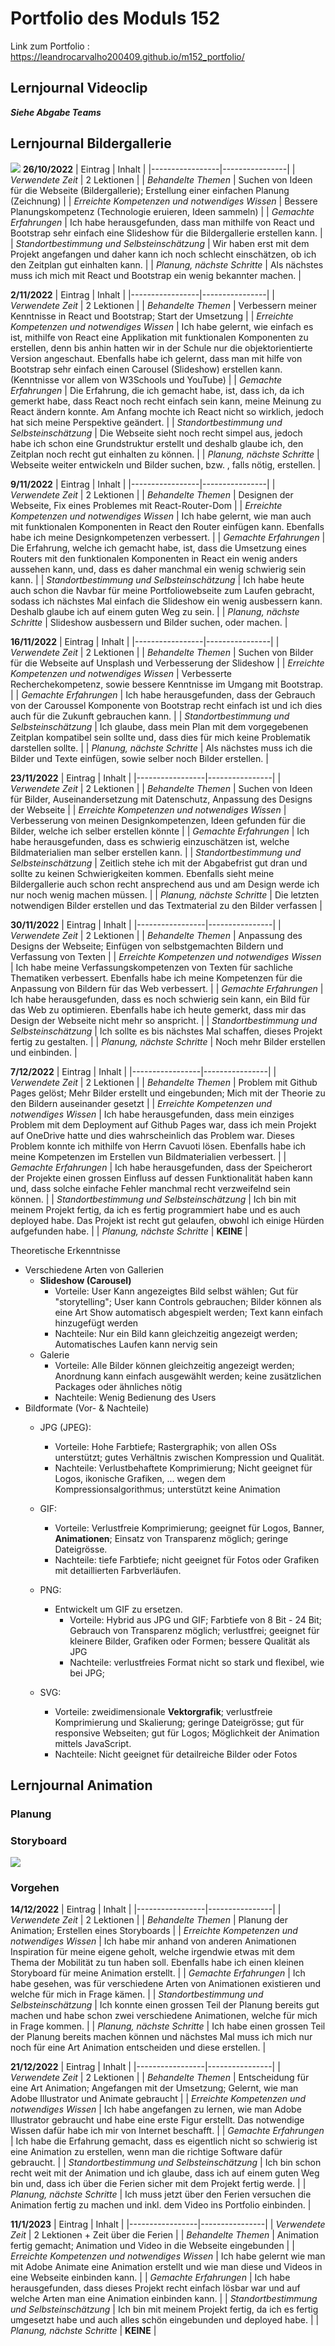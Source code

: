 # Portfolio des Moduls 152

Link zum Portfolio : https://leandrocarvalho200409.github.io/m152_portfolio/

## Lernjournal Videoclip <br />
***Siehe Abgabe Teams***

## Lernjournal Bildergallerie <br />

![](Captura%20de%20ecrã%202022-12-14%20161317.png)
**26/10/2022**
| Eintrag | Inhalt |
|-----------------|----------------|
| *Verwendete Zeit* | 2 Lektionen |
| *Behandelte Themen* | Suchen von Ideen für die Webseite (Bildergallerie); Erstellung einer einfachen Planung (Zeichnung) |
| *Erreichte Kompetenzen und notwendiges Wissen* | Bessere Planungskompetenz (Technologie eruieren, Ideen sammeln) |
| *Gemachte Erfahrungen* | Ich habe herausgefunden, dass man mithilfe von React und Bootstrap sehr einfach eine Slideshow für die Bildergallerie erstellen kann. |
| *Standortbestimmung und Selbsteinschätzung* | Wir haben erst mit dem Projekt angefangen und daher kann ich noch schlecht einschätzen, ob ich den Zeitplan gut einhalten kann. |
| *Planung, nächste Schritte* | Als nächstes muss ich mich mit React und Bootstrap ein wenig bekannter machen. |

**2/11/2022**
| Eintrag | Inhalt |
|-----------------|----------------|
| *Verwendete Zeit* | 2 Lektionen |
| *Behandelte Themen* | Verbessern meiner Kenntnisse in React und Bootstrap; Start der Umsetzung |
| *Erreichte Kompetenzen und notwendiges Wissen* | Ich habe gelernt, wie einfach es ist, mithilfe von React eine Applikation mit funktionalen Komponenten zu erstellen, denn bis anhin hatten wir in der Schule nur die objektorientierte Version angeschaut. Ebenfalls habe ich gelernt, dass man mit hilfe von Bootstrap sehr einfach einen Carousel (Slideshow) erstellen kann. (Kenntnisse vor allem von W3Schools und YouTube) |
| *Gemachte Erfahrungen* | Die Erfahrung, die ich gemacht habe, ist, dass ich, da ich gemerkt habe, dass React noch recht einfach sein kann, meine Meinung zu React ändern konnte. Am Anfang mochte ich React nicht so wirklich, jedoch hat sich meine Perspektive geändert. |
| *Standortbestimmung und Selbsteinschätzung* | Die Webseite sieht noch recht simpel aus, jedoch habe ich schon eine Grundstruktur erstellt und deshalb glaube ich, den Zeitplan noch recht gut einhalten zu können. |
| *Planung, nächste Schritte* | Webseite weiter entwickeln und Bilder suchen, bzw. , falls nötig, erstellen. |

**9/11/2022**
| Eintrag | Inhalt |
|-----------------|----------------|
| *Verwendete Zeit* | 2 Lektionen |
| *Behandelte Themen* | Designen der Webseite, Fix eines Problemes mit React-Router-Dom |
| *Erreichte Kompetenzen und notwendiges Wissen* | Ich habe gelernt, wie man auch mit funktionalen Komponenten in React den Router einfügen kann. Ebenfalls habe ich meine Designkompetenzen verbessert. |
| *Gemachte Erfahrungen* | Die Erfahrung, welche ich gemacht habe, ist, dass die Umsetzung eines Routers mit den funktionalen Komponenten in React ein wenig anders aussehen kann, und, dass es daher manchmal ein wenig schwierig sein kann. |
| *Standortbestimmung und Selbsteinschätzung* | Ich habe heute auch schon die Navbar für meine Portfoliowebseite zum Laufen gebracht, sodass ich nächstes Mal einfach die Slideshow ein wenig ausbessern kann. Deshalb glaube ich auf einem guten Weg zu sein. |
| *Planung, nächste Schritte* | Slideshow ausbessern und Bilder suchen, oder machen. |

**16/11/2022**
| Eintrag | Inhalt |
|-----------------|----------------|
| *Verwendete Zeit* | 2 Lektionen |
| *Behandelte Themen* | Suchen von Bilder für die Webseite auf Unsplash und Verbesserung der Slideshow |
| *Erreichte Kompetenzen und notwendiges Wissen* | Verbesserte Recherchekompetenz, sowie bessere Kenntnisse im Umgang mit Bootstrap. |
| *Gemachte Erfahrungen* | Ich habe herausgefunden, dass der Gebrauch von der Caroussel Komponente von Bootstrap recht einfach ist und ich dies auch für die Zukunft gebrauchen kann. |
| *Standortbestimmung und Selbsteinschätzung* | Ich glaube, dass mein Plan mit dem vorgegebenen Zeitplan kompatibel sein sollte und, dass dies für mich keine Problematik darstellen sollte. |
| *Planung, nächste Schritte* | Als nächstes muss ich die Bilder und Texte einfügen, sowie selber noch Bilder erstellen. |

**23/11/2022**
| Eintrag | Inhalt |
|-----------------|----------------|
| *Verwendete Zeit* | 2 Lektionen |
| *Behandelte Themen* | Suchen von Ideen für Bilder, Auseinandersetzung mit Datenschutz, Anpassung des Designs der Webseite |
| *Erreichte Kompetenzen und notwendiges Wissen* | Verbesserung von meinen Designkompetenzen, Ideen gefunden für die Bilder, welche ich selber erstellen könnte |
| *Gemachte Erfahrungen* | Ich habe herausgefunden, dass es schwierig einzuschätzen ist, welche Bildmaterialien man selber erstellen kann. |
| *Standortbestimmung und Selbsteinschätzung* | Zeitlich stehe ich mit der Abgabefrist gut dran und sollte zu keinen Schwierigkeiten kommen. Ebenfalls sieht meine Bildergallerie auch schon recht ansprechend aus und am Design werde ich nur noch wenig machen müssen. |
| *Planung, nächste Schritte* | Die letzten notwendigen Bilder erstellen und das Textmaterial zu den Bilder verfassen |

**30/11/2022**
| Eintrag | Inhalt |
|-----------------|----------------|
| *Verwendete Zeit* | 2 Lektionen |
| *Behandelte Themen* | Anpassung des Designs der Webseite; Einfügen von selbstgemachten Bildern und Verfassung von Texten |
| *Erreichte Kompetenzen und notwendiges Wissen* | Ich habe meine Verfassungskompetenzen von Texten für sachliche Thematiken verbessert. Ebenfalls habe ich meine Kompetenzen für die Anpassung von Bildern für das Web verbessert. |
| *Gemachte Erfahrungen* | Ich habe herausgefunden, dass es noch schwierig sein kann, ein Bild für das Web zu optimieren. Ebenfalls habe ich heute gemerkt, dass mir das Design der Webseite nicht mehr so anspricht. |
| *Standortbestimmung und Selbsteinschätzung* | Ich sollte es bis nächstes Mal schaffen, dieses Projekt fertig zu gestalten. |
| *Planung, nächste Schritte* | Noch mehr Bilder erstellen und einbinden. |

**7/12/2022**
| Eintrag | Inhalt |
|-----------------|----------------|
| *Verwendete Zeit* | 2 Lektionen |
| *Behandelte Themen* | Problem mit Github Pages gelöst; Mehr Bilder erstellt und eingebunden; Mich mit der Theorie zu den Bildern auseinander gesetzt |
| *Erreichte Kompetenzen und notwendiges Wissen* | Ich habe herausgefunden, dass mein einziges Problem mit dem Deployment auf Github Pages war, dass ich mein Projekt auf OneDrive hatte und dies wahrscheinlich das Problem war. Dieses Problem konnte ich mithilfe von Herrn Cavuoti lösen. Ebenfalls habe ich meine Kompetenzen im Erstellen vun Bildmaterialien verbessert. |
| *Gemachte Erfahrungen* | Ich habe herausgefunden, dass der Speicherort der Projekte einen grossen Einfluss auf dessen Funktionalität haben kann und, dass solche einfache Fehler manchmal recht verzweifelnd sein können. |
| *Standortbestimmung und Selbsteinschätzung* | Ich bin mit meinem Projekt fertig, da ich es fertig programmiert habe und es auch deployed habe. Das Projekt ist recht gut gelaufen, obwohl ich einige Hürden aufgefunden habe. |
| *Planung, nächste Schritte* | **KEINE** |

Theoretische Erkenntnisse
- Verschiedene Arten von Gallerien
   - **Slideshow (Carousel)**
      - Vorteile: User Kann angezeigtes Bild selbst wählen; Gut für "storytelling"; User kann Controls gebrauchen; Bilder können als eine Art Show automatisch abgespielt werden; Text kann einfach hinzugefügt werden
      - Nachteile: Nur ein Bild kann gleichzeitig angezeigt werden; Automatisches Laufen kann nervig sein
   - Galerie
      - Vorteile: Alle Bilder können gleichzeitig angezeigt werden; Anordnung kann einfach ausgewählt werden; keine zusätzlichen Packages oder ähnliches nötig
      - Nachteile: Wenig Bedienung des Users
- Bildformate (Vor- & Nachteile)
  - JPG (JPEG):
      - Vorteile: Hohe Farbtiefe; Rastergraphik; von allen OSs unterstützt; gutes Verhältnis zwischen Kompression und Qualität.
      - Nachteile: Verlustbehaftete Komprimierung; Nicht geeignet für Logos, ikonische Grafiken, ... wegen dem Kompressionsalgorithmus; unterstützt keine Animation
  - GIF:
      - Vorteile: Verlustfreie Komprimierung; geeignet für Logos, Banner, **Animationen**; Einsatz von Transparenz möglich; geringe Dateigrösse.
      - Nachteile: tiefe Farbtiefe; nicht geeignet für Fotos oder Grafiken mit detaillierten Farbverläufen.
  - PNG:
    - Entwickelt um GIF zu ersetzen.
      - Vorteile: Hybrid aus JPG und GIF; Farbtiefe von 8 Bit - 24 Bit; Gebrauch von Transparenz möglich; verlustfrei; geeignet für kleinere Bilder, Grafiken oder Formen; bessere Qualität als JPG
      - Nachteile: verlustfreies Format nicht so stark und flexibel, wie bei JPG; 
  
  - SVG:
      - Vorteile: zweidimensionale **Vektorgrafik**; verlustfreie Komprimierung und Skalierung; geringe Dateigrösse; gut für responsive Webseiten; gut für Logos; Möglichkeit der Animation mittels JavaScript.
      - Nachteile: Nicht geeignet für detailreiche Bilder oder Fotos
      
## Lernjournal Animation

### Planung

### Storyboard
![](grafik.png)

### Vorgehen

**14/12/2022**
| Eintrag | Inhalt |
|-----------------|----------------|
| *Verwendete Zeit* | 2 Lektionen |
| *Behandelte Themen* | Planung der Animation; Erstellen eines Storyboards |
| *Erreichte Kompetenzen und notwendiges Wissen* | Ich habe mir anhand von anderen Animationen Inspiration für meine eigene geholt, welche irgendwie etwas mit dem Thema der Mobilität zu tun haben soll. Ebenfalls habe ich einen kleinen Storyboard für meine Animation erstellt. |
| *Gemachte Erfahrungen* | Ich habe gesehen, was für verschiedene Arten von Animationen existieren und welche für mich in Frage kämen. |
| *Standortbestimmung und Selbsteinschätzung* | Ich konnte einen grossen Teil der Planung bereits gut machen und habe schon zwei verschiedene Animationen, welche für mich in Frage kommen. |
| *Planung, nächste Schritte* | Ich habe einen grossen Teil der Planung bereits machen können und nächstes Mal muss ich mich nur noch für eine Art Animation entscheiden und diese erstellen. |

**21/12/2022**
| Eintrag | Inhalt |
|-----------------|----------------|
| *Verwendete Zeit* | 2 Lektionen |
| *Behandelte Themen* | Entscheidung für eine Art Animation; Angefangen mit der Umsetzung; Gelernt, wie man Adobe Illustrator und Animate gebraucht |
| *Erreichte Kompetenzen und notwendiges Wissen* | Ich habe angefangen zu lernen, wie man Adobe Illustrator gebraucht und habe eine erste Figur erstellt. Das notwendige Wissen dafür habe ich mir von Internet beschafft. |
| *Gemachte Erfahrungen* | Ich habe die Erfahrung gemacht, dass es eigentlich nicht so schwierig ist eine Animation zu erstellen, wenn man die richtige Software dafür gebraucht. |
| *Standortbestimmung und Selbsteinschätzung* | Ich bin schon recht weit mit der Animation und ich glaube, dass ich auf einem guten Weg bin und, dass ich über die Ferien sicher mit dem Projekt fertig werde. |
| *Planung, nächste Schritte* | Ich muss jetzt über den Ferien versuchen die Animation fertig zu machen und inkl. dem Video ins Portfolio einbinden. |

**11/1/2023**
| Eintrag | Inhalt |
|-----------------|----------------|
| *Verwendete Zeit* | 2 Lektionen + Zeit über die Ferien |
| *Behandelte Themen* | Animation fertig gemacht; Animation und Video in die Webseite eingebunden |
| *Erreichte Kompetenzen und notwendiges Wissen* | Ich habe gelernt wie man mit Adobe Animate eine Animation erstellt und wie man diese und Videos in eine Webseite einbinden kann. |
| *Gemachte Erfahrungen* | Ich habe herausgefunden, dass dieses Projekt recht einfach lösbar war und auf welche Arten man eine Animation einbinden kann. |
| *Standortbestimmung und Selbsteinschätzung* | Ich bin mit meinem Projekt fertig, da ich es fertig umgesetzt habe und auch alles schön eingebunden und deployed habe. |
| *Planung, nächste Schritte* | **KEINE** |
